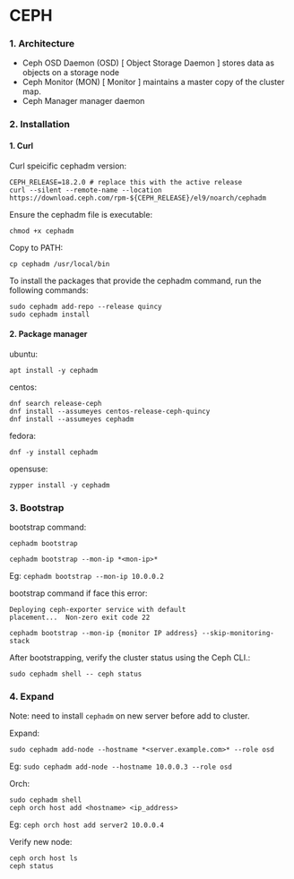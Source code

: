 # CEPH

### 1. Architecture
* Ceph OSD Daemon (OSD) [ Object Storage Daemon ] stores data as objects on a storage node
* Ceph Monitor (MON) [ Monitor ] maintains a master copy of the cluster map.
* Ceph Manager manager daemon

### 2. Installation
#### 1. Curl
Curl speicific cephadm version:
```
CEPH_RELEASE=18.2.0 # replace this with the active release
curl --silent --remote-name --location https://download.ceph.com/rpm-${CEPH_RELEASE}/el9/noarch/cephadm
```

Ensure the cephadm file is executable:
```
chmod +x cephadm
```

Copy to PATH:
```
cp cephadm /usr/local/bin
```

To install the packages that provide the cephadm command, run the following commands:
```
sudo cephadm add-repo --release quincy
sudo cephadm install
```

#### 2. Package manager
ubuntu:
```
apt install -y cephadm
```

centos:
```
dnf search release-ceph
dnf install --assumeyes centos-release-ceph-quincy
dnf install --assumeyes cephadm
```

fedora:
```
dnf -y install cephadm
```

opensuse:
```
zypper install -y cephadm
```

### 3. Bootstrap
bootstrap command:
```
cephadm bootstrap
```
```
cephadm bootstrap --mon-ip *<mon-ip>*
```
Eg: `cephadm bootstrap --mon-ip 10.0.0.2`

bootstrap command if face this error:
```
Deploying ceph-exporter service with default
placement...  Non-zero exit code 22
```
```
cephadm bootstrap --mon-ip {monitor IP address} --skip-monitoring-stack
```

After bootstrapping, verify the cluster status using the Ceph CLI.:
```
sudo cephadm shell -- ceph status
```

### 4. Expand
Note: need to install `cephadm` on new server before add to cluster.

Expand:
```
sudo cephadm add-node --hostname *<server.example.com>* --role osd
```
Eg: `sudo cephadm add-node --hostname 10.0.0.3 --role osd`

Orch:
```
sudo cephadm shell
ceph orch host add <hostname> <ip_address>
```
Eg: `ceph orch host add server2 10.0.0.4`

Verify new node:
```
ceph orch host ls
ceph status
```
